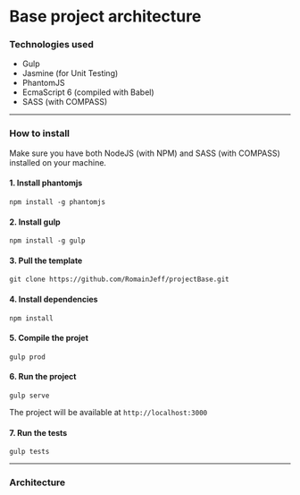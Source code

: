 # Base project architecture

### Technologies used
- Gulp
- Jasmine (for Unit Testing)
- PhantomJS
- EcmaScript 6 (compiled with Babel)
- SASS (with COMPASS)

----------------------------------------

### How to install
Make sure you have both NodeJS (with NPM) and SASS (with COMPASS) installed on your machine.

#### 1. Install phantomjs
```shell
npm install -g phantomjs
```

#### 2. Install gulp
```shell
npm install -g gulp
```

#### 3. Pull the template
```shell
git clone https://github.com/RomainJeff/projectBase.git
```

#### 4. Install dependencies
```shell
npm install
```

#### 5. Compile the projet
```shell
gulp prod
```

#### 6. Run the project
```shell
gulp serve
```
The project will be available at `http://localhost:3000`


#### 7. Run the tests
```shell
gulp tests
```

----------------------------------------

### Architecture

